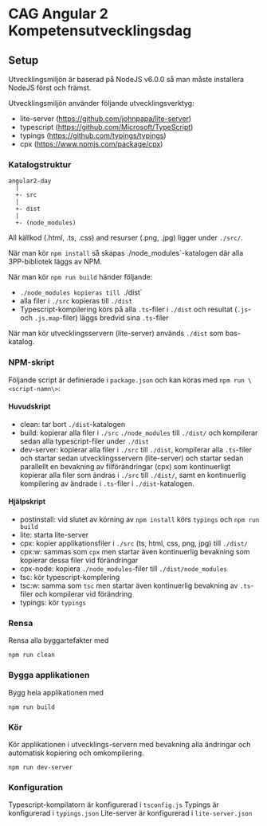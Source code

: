 CAG Angular 2 Kompetensutvecklingsdag
=====================================

Setup
-----
Utvecklingsmiljön är baserad på NodeJS v6.0.0 så man måste installera
NodeJS först och främst.

Utvecklingsmiljön använder följande utvecklingsverktyg:
- lite-server (https://github.com/johnpapa/lite-server)
- typescript (https://github.com/Microsoft/TypeScript)
- typings (https://github.com/typings/typings)
- cpx (https://www.npmjs.com/package/cpx)

### Katalogstruktur

    angular2-day
      |
      +- src
      |
      +- dist
      |
      +- (node_modules)

All källkod (.html, .ts, .css) and resurser (.png, .jpg) ligger
under `./src/`.

När man kör `npm install` så skapas ./node_modules`-katalogen där
alla 3PP-bibliotek läggs av NPM.

När man kör `npm run build` händer följande:

- `./node_modules kopieras till `./dist`
- alla filer i `./src` kopieras till `./dist`
- Typescript-kompilering körs på alla `.ts`-filer i `./dist`
  och resultat (`.js`- och `.js.map`-filer) läggs bredvid sina
  `.ts`-filer

När man kör utvecklingsservern (lite-server) används `./dist`
som bas-katalog.

### NPM-skript
Följande script är definierade i `package.json` och kan
köras med `npm run \<script-namn\>`:

#### Huvudskript

- clean: tar bort `./dist`-katalogen
- build: kopierar alla filer i `./src` `./node_modules` till
  `./dist/` och kompilerar sedan alla typescript-filer under
  `./dist`
- dev-server: kopierar alla filer i `./src` till `./dist`,
  kompilerar alla `.ts`-filer och startar sedan
  utvecklingsservern (lite-server) och startar sedan parallellt
  en bevakning av filförändringar (cpx) som kontinuerligt
  kopierar alla filer som ändras i `./src` till `./dist/`, samt
  en kontinuerlig kompilering av ändrade i `.ts`-filer i
  `./dist`-katalogen.

#### Hjälpskript

- postinstall: vid slutet av körning av `npm install` körs
  `typings` och `npm run build`
- lite: starta lite-server
- cpx: kopier applikationsfiler i `./src` (ts, html, css, png, jpg)
  till `./dist/`
- cpx:w: sammas som `cpx` men startar även kontinuerlig bevakning
  som kopierar dessa filer vid förändringar
- cpx-node: kopiera `./node_modules`-filer till `./dist/node_modules`
- tsc: kör typescript-komplering
- tsc:w: samma som `tsc` men startar även kontinuerlig bevakning
  av `.ts`-filer och kompilerar vid förändring
- typings: kör `typings`

### Rensa
Rensa alla byggartefakter med

    npm run clean

### Bygga applikationen
Bygg hela applikationen med

    npm run build


### Kör
Kör applikationen i utvecklings-servern med bevakning alla ändringar
och automatisk kopiering och omkompilering.

    npm run dev-server

### Konfiguration
Typescript-kompilatorn är konfigurerad i `tsconfig.js`
Typings är konfigurerad i `typings.json`
Lite-server är konfigurerad i `lite-server.json`

